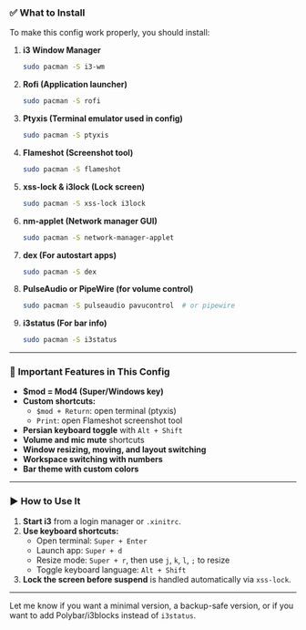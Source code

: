 ### ✅ **What to Install**

To make this config work properly, you should install:

1. **i3 Window Manager**  

   ```bash
   sudo pacman -S i3-wm
   ```

2. **Rofi (Application launcher)**  

   ```bash
   sudo pacman -S rofi
   ```

3. **Ptyxis (Terminal emulator used in config)**  

   ```bash
   sudo pacman -S ptyxis
   ```

5. **Flameshot (Screenshot tool)**  

   ```bash
   sudo pacman -S flameshot
   ```

6. **xss-lock & i3lock (Lock screen)**  

   ```bash
   sudo pacman -S xss-lock i3lock
   ```

7. **nm-applet (Network manager GUI)**  

   ```bash
   sudo pacman -S network-manager-applet
   ```

8. **dex (For autostart apps)**  

   ```bash
   sudo pacman -S dex
   ```

9. **PulseAudio or PipeWire (for volume control)**  

   ```bash
   sudo pacman -S pulseaudio pavucontrol  # or pipewire
   ```

10. **i3status (For bar info)**  

    ```bash
    sudo pacman -S i3status
    ```

---

### 🔧 **Important Features in This Config**

- **$mod = Mod4 (Super/Windows key)**  
- **Custom shortcuts:**
  - `$mod + Return`: open terminal (ptyxis)
  - `Print`: open Flameshot screenshot tool
- **Persian keyboard toggle** with `Alt + Shift`
- **Volume and mic mute** shortcuts
- **Window resizing, moving, and layout switching**
- **Workspace switching with numbers**
- **Bar theme with custom colors**

---

### ▶️ **How to Use It**

1. **Start i3** from a login manager or `.xinitrc`.
2. **Use keyboard shortcuts:**
   - Open terminal: `Super + Enter`
   - Launch app: `Super + d`
   - Resize mode: `Super + r`, then use `j`, `k`, `l`, `;` to resize
   - Toggle keyboard language: `Alt + Shift`
3. **Lock the screen before suspend** is handled automatically via `xss-lock`.

---

Let me know if you want a minimal version, a backup-safe version, or if you want to add Polybar/i3blocks instead of `i3status`.
